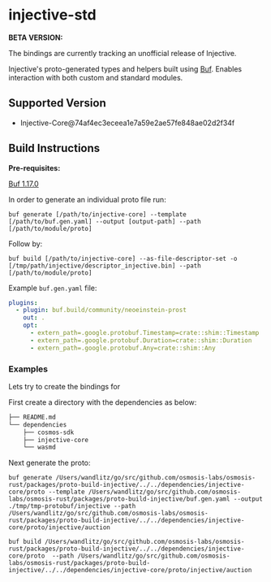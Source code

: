 # injective-std

**BETA VERSION:**

The bindings are currently tracking an unofficial release of Injective.

Injective's proto-generated types and helpers built using [Buf](https://github.com/bufbuild/buf). Enables interaction with both custom and standard modules.

## Supported Version

- Injective-Core@74af4ec3eceea1e7a59e2ae57fe848ae02d2f34f

## Build Instructions

**Pre-requisites:**

[Buf 1.17.0](https://github.com/bufbuild/buf)

In order to generate an individual proto file run:

```shell
buf generate [/path/to/injective-core] --template [/path/to/buf.gen.yaml] --output [output-path] --path [/path/to/module/proto]
```

Follow by:

```shell
buf build [/path/to/injective-core] --as-file-descriptor-set -o [/tmp/path/injective/descriptor_injective.bin] --path [/path/to/module/proto]
```

Example `buf.gen.yaml` file:

```yaml
plugins:
  - plugin: buf.build/community/neoeinstein-prost
    out: .
    opt:
      - extern_path=.google.protobuf.Timestamp=crate::shim::Timestamp
      - extern_path=.google.protobuf.Duration=crate::shim::Duration
      - extern_path=.google.protobuf.Any=crate::shim::Any
```

### Examples

Lets try to create the bindings for

First create a directory with the dependencies as below:

```bash
├── README.md
└── dependencies
    ├── cosmos-sdk
    ├── injective-core
    └── wasmd
```

Next generate the proto:

```shell
buf generate /Users/wandlitz/go/src/github.com/osmosis-labs/osmosis-rust/packages/proto-build-injective/../../dependencies/injective-core/proto --template /Users/wandlitz/go/src/github.com/osmosis-labs/osmosis-rust/packages/proto-build-injective/buf.gen.yaml --output ./tmp/tmp-protobuf/injective --path /Users/wandlitz/go/src/github.com/osmosis-labs/osmosis-rust/packages/proto-build-injective/../../dependencies/injective-core/proto/injective/auction
```

```shell
buf build /Users/wandlitz/go/src/github.com/osmosis-labs/osmosis-rust/packages/proto-build-injective/../../dependencies/injective-core/proto  --path /Users/wandlitz/go/src/github.com/osmosis-labs/osmosis-rust/packages/proto-build-injective/../../dependencies/injective-core/proto/injective/auction
```
